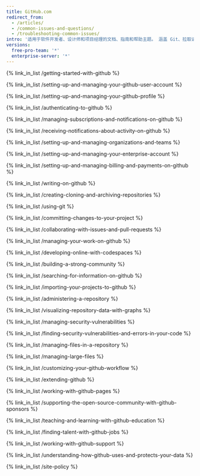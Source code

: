 ```yaml
---
title: GitHub.com
redirect_from:
  - /articles/
  - /common-issues-and-questions/
  - /troubleshooting-common-issues/
intro: '适用于软件开发者、设计师和项目经理的文档、指南和帮助主题。 涵盖 Git、拉取请求、问题、wiki、gist 和充分使用 GitHub 进行开发所需的一切。'
versions:
  free-pro-team: '*'
  enterprise-server: '*'
---
```


{% link_in_list /getting-started-with-github %}

{% link_in_list /setting-up-and-managing-your-github-user-account %}

{% link_in_list /setting-up-and-managing-your-github-profile %}

{% link_in_list /authenticating-to-github %}

<!-- Notifications v2 beta -->
<!-- if currentVersion == "free-pro-team@latest" -->
{% link_in_list /managing-subscriptions-and-notifications-on-github %}
<!-- endif -->

<!-- Notifications v1 -->
<!-- if currentVersion == "free-pro-team@latest" or currentVersion ver_gt "enterprise-server@2.15" -->
{% link_in_list /receiving-notifications-about-activity-on-github %}
<!-- endif -->

{% link_in_list /setting-up-and-managing-organizations-and-teams %}

<!-- if currentVersion == "free-pro-team@latest" -->
{% link_in_list /setting-up-and-managing-your-enterprise-account %}
<!-- endif -->

<!-- if currentVersion == "free-pro-team@latest" -->
{% link_in_list /setting-up-and-managing-billing-and-payments-on-github %}
<!-- endif -->

{% link_in_list /writing-on-github %}

{% link_in_list /creating-cloning-and-archiving-repositories %}

{% link_in_list /using-git %}

{% link_in_list /committing-changes-to-your-project %}

{% link_in_list /collaborating-with-issues-and-pull-requests %}

{% link_in_list /managing-your-work-on-github %}

<!-- if currentVersion == "free-pro-team@latest" -->
{% link_in_list /developing-online-with-codespaces %}
<!-- endif -->

{% link_in_list /building-a-strong-community %}

{% link_in_list /searching-for-information-on-github %}

{% link_in_list /importing-your-projects-to-github %}

{% link_in_list /administering-a-repository %}

{% link_in_list /visualizing-repository-data-with-graphs %}

<!-- if currentVersion == "free-pro-team@latest" or currentVersion ver_gt "enterprise-server@2.16" -->
{% link_in_list /managing-security-vulnerabilities %}
<!-- endif -->

{% link_in_list /finding-security-vulnerabilities-and-errors-in-your-code %}

{% link_in_list /managing-files-in-a-repository %}

{% link_in_list /managing-large-files %}

<!-- if currentVersion == "free-pro-team@latest" -->
{% link_in_list /customizing-your-github-workflow %}
<!-- endif -->

{% link_in_list /extending-github %}

{% link_in_list /working-with-github-pages %}

<!-- if currentVersion == "free-pro-team@latest" -->
{% link_in_list /supporting-the-open-source-community-with-github-sponsors %}
<!-- endif -->

<!-- if currentVersion == "free-pro-team@latest" -->
{% link_in_list /teaching-and-learning-with-github-education %}
<!-- endif -->

<!-- if currentVersion == "free-pro-team@latest" -->
{% link_in_list /finding-talent-with-github-jobs %}
<!-- endif -->

<!-- if currentVersion == "free-pro-team@latest" -->
{% link_in_list /working-with-github-support %}
<!-- endif -->

<!-- if currentVersion == "free-pro-team@latest" -->
{% link_in_list /understanding-how-github-uses-and-protects-your-data %}
<!-- endif -->

<!-- if currentVersion == "free-pro-team@latest" -->
{% link_in_list /site-policy %}
<!-- endif -->
